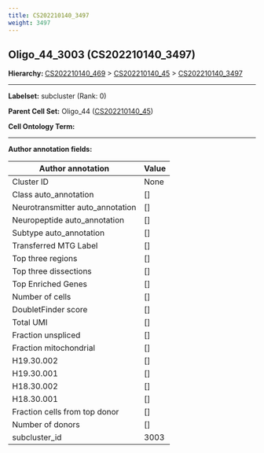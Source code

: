 ```yaml
---
title: CS202210140_3497
weight: 3497
---
```

## Oligo_44_3003 (CS202210140_3497)
<b>Hierarchy: </b>
[CS202210140_469](cell_sets/CS202210140_469.md) >
[CS202210140_45](cell_sets/CS202210140_45.md) >
[CS202210140_3497](cell_sets/CS202210140_3497.md)

---


**Labelset:** subcluster (Rank: 0)

**Parent Cell Set:** Oligo_44 ([CS202210140_45](cell_sets/CS202210140_45.md))



**Cell Ontology Term:** 

[MARKER GENES.]: #


---

[TRANSFERRED ANNOTATIONS.]: #


[AUTHOR ANNOTATION FIELDS.]: #


**Author annotation fields:**

| Author annotation | Value |
|-------------------|-------|
|Cluster ID|None|
|Class auto_annotation|[]|
|Neurotransmitter auto_annotation|[]|
|Neuropeptide auto_annotation|[]|
|Subtype auto_annotation|[]|
|Transferred MTG Label|[]|
|Top three regions|[]|
|Top three dissections|[]|
|Top Enriched Genes|[]|
|Number of cells|[]|
|DoubletFinder score|[]|
|Total UMI|[]|
|Fraction unspliced|[]|
|Fraction mitochondrial|[]|
|H19.30.002|[]|
|H19.30.001|[]|
|H18.30.002|[]|
|H18.30.001|[]|
|Fraction cells from top donor|[]|
|Number of donors|[]|
|subcluster_id|3003|
